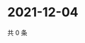 # 2021-12-04

共 0 条

<!-- BEGIN WEIBO -->
<!-- 最后更新时间 Sat Dec 04 2021 14:10:38 GMT+0800 (China Standard Time) -->

<!-- END WEIBO -->
